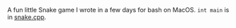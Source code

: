 A fun little Snake game I wrote in a few days for bash on MacOS. `int main` is in [snake.cpp](src/snake.cpp).
